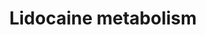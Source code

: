 ---
annotations:
- id: PW:0000375
  parent: regulatory pathway
  type: Pathway Ontology
  value: phase I biotransformation pathway via cytochrome P450
- id: PW:0002536
  parent: drug pathway
  type: Pathway Ontology
  value: lidocaine drug pathway
- id: PW:0000754
  parent: drug pathway
  type: Pathway Ontology
  value: drug pathway
- id: PW:0001229
  parent: classic metabolic pathway
  type: Pathway Ontology
  value: xenobiotic metabolic pathway
authors:
- Mkutmon
- DeSl
- MaintBot
description: Lidocaine is primarily metabolized by CYP1A2 but minor involvement of
  CYP3A4 is observed too. Lidocaine, also known as xylocaine and lignocaine is a medication
  used to numb tissue in a specific area.
last-edited: 2019-08-16
organisms:
- Bos taurus
redirect_from:
- /index.php/Pathway:WP3254
- /instance/WP3254
- /instance/WP3254_rr106002
revision: r106002
schema-jsonld:
- '@context': https://schema.org/
  '@id': https://wikipathways.github.io/pathways/WP3254.html
  '@type': Dataset
  creator:
    '@type': Organization
    name: WikiPathways
  description: Lidocaine is primarily metabolized by CYP1A2 but minor involvement
    of CYP3A4 is observed too. Lidocaine, also known as xylocaine and lignocaine is
    a medication used to numb tissue in a specific area.
  keywords:
  - 2,6-xylidine
  - 2-amino-3-methylbenzoate
  - 3-hydroxylidocaine
  - 3-hydroxymonoethylglycinexylidide
  - 4-hydroxy-2,6-dimethylaniline
  - CYP1A2
  - CYP3A4
  - Lidocaine
  - glycinexylidide
  - monoethylglycinexylidide
  license: CC0
  name: Lidocaine metabolism
seo: CreativeWork
title: Lidocaine metabolism
wpid: WP3254
---